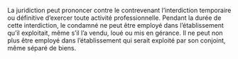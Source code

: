 La juridiction peut prononcer contre le contrevenant l’interdiction temporaire ou définitive d’exercer toute activité professionnelle. Pendant la durée de cette interdiction, le condamné ne peut être employé dans l’établissement qu’il exploitait, même s’il l’a vendu, loué ou mis en gérance. Il ne peut non plus être employé dans l’établissement qui serait exploité par son conjoint, même séparé de biens.